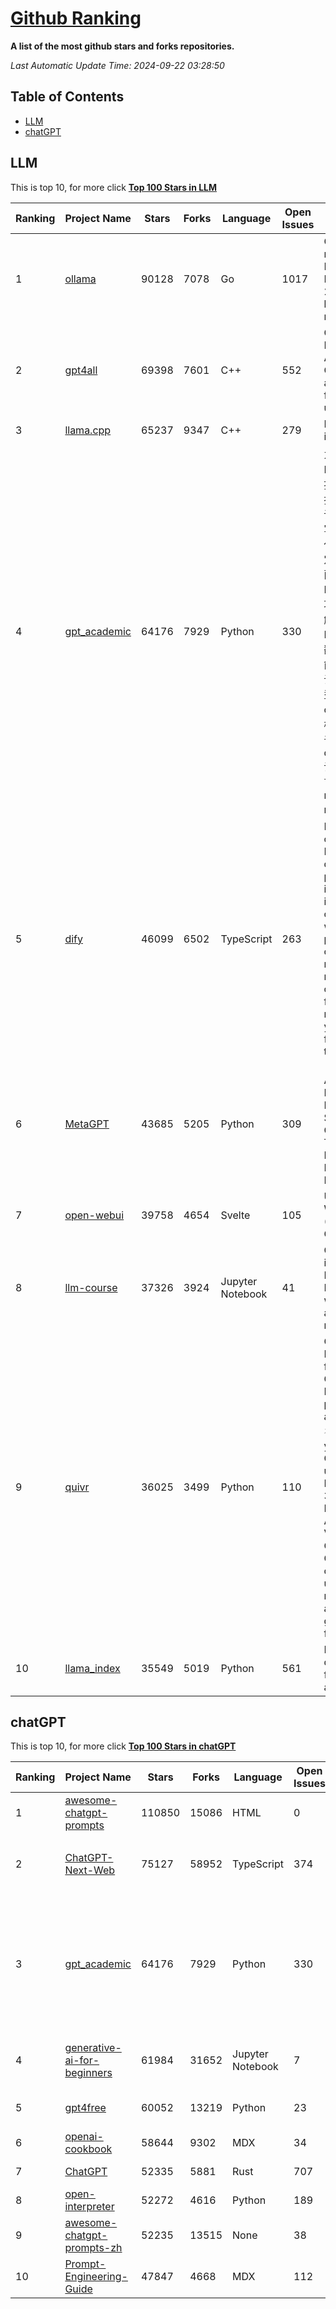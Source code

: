 [Github Ranking](./README.md)
==========

**A list of the most github stars and forks repositories.**

*Last Automatic Update Time: 2024-09-22 03:28:50*

## Table of Contents
 * [LLM](#LLM)
 * [chatGPT](#chatGPT)

## LLM

This is top 10, for more click **[Top 100 Stars in LLM](Top100/LLM.md)**

| Ranking | Project Name | Stars | Forks | Language | Open Issues | Description | Last Commit |
| ------- | ------------ | ----- | ----- | -------- | ----------- | ----------- | ----------- |
| 1 | [ollama](https://github.com/ollama/ollama) | 90128 | 7078 | Go | 1017 | Get up and running with Llama 3.1, Mistral, Gemma 2, and other large language models. | 2024-09-22T01:55:28Z |
| 2 | [gpt4all](https://github.com/nomic-ai/gpt4all) | 69398 | 7601 | C++ | 552 | GPT4All: Run Local LLMs on Any Device. Open-source and available for commercial use. | 2024-09-20T22:31:40Z |
| 3 | [llama.cpp](https://github.com/ggerganov/llama.cpp) | 65237 | 9347 | C++ | 279 | LLM inference in C/C++ | 2024-09-22T02:30:34Z |
| 4 | [gpt_academic](https://github.com/binary-husky/gpt_academic) | 64176 | 7929 | Python | 330 | 为GPT/GLM等LLM大语言模型提供实用化交互接口，特别优化论文阅读/润色/写作体验，模块化设计，支持自定义快捷按钮&函数插件，支持Python和C++等项目剖析&自译解功能，PDF/LaTex论文翻译&总结功能，支持并行问询多种LLM模型，支持chatglm3等本地模型。接入通义千问, deepseekcoder, 讯飞星火, 文心一言, llama2, rwkv, claude2, moss等。 | 2024-09-21T15:40:52Z |
| 5 | [dify](https://github.com/langgenius/dify) | 46099 | 6502 | TypeScript | 263 | Dify is an open-source LLM app development platform. Dify's intuitive interface combines AI workflow, RAG pipeline, agent capabilities, model management, observability features and more, letting you quickly go from prototype to production. | 2024-09-22T02:23:50Z |
| 6 | [MetaGPT](https://github.com/geekan/MetaGPT) | 43685 | 5205 | Python | 309 | 🌟 The Multi-Agent Framework: First AI Software Company, Towards Natural Language Programming | 2024-08-21T06:12:26Z |
| 7 | [open-webui](https://github.com/open-webui/open-webui) | 39758 | 4654 | Svelte | 105 | User-friendly WebUI for LLMs (Formerly Ollama WebUI) | 2024-09-22T00:57:54Z |
| 8 | [llm-course](https://github.com/mlabonne/llm-course) | 37326 | 3924 | Jupyter Notebook | 41 | Course to get into Large Language Models (LLMs) with roadmaps and Colab notebooks. | 2024-07-28T22:17:43Z |
| 9 | [quivr](https://github.com/QuivrHQ/quivr) | 36025 | 3499 | Python | 110 | Open-source RAG Framework for building GenAI Second Brains 🧠  Build productivity assistant (RAG) ⚡️🤖 Chat with your docs (PDF, CSV, ...)  & apps using Langchain, GPT 3.5 / 4 turbo, Private, Anthropic, VertexAI, Ollama, LLMs, Groq  that you can share with users !  Efficient retrieval augmented generation framework | 2024-09-21T17:49:40Z |
| 10 | [llama_index](https://github.com/run-llama/llama_index) | 35549 | 5019 | Python | 561 | LlamaIndex is a data framework for your LLM applications | 2024-09-21T04:58:14Z |


## chatGPT

This is top 10, for more click **[Top 100 Stars in chatGPT](Top100/chatGPT.md)**

| Ranking | Project Name | Stars | Forks | Language | Open Issues | Description | Last Commit |
| ------- | ------------ | ----- | ----- | -------- | ----------- | ----------- | ----------- |
| 1 | [awesome-chatgpt-prompts](https://github.com/f/awesome-chatgpt-prompts) | 110850 | 15086 | HTML | 0 | This repo includes ChatGPT prompt curation to use ChatGPT better. | 2024-09-20T15:01:38Z |
| 2 | [ChatGPT-Next-Web](https://github.com/ChatGPTNextWeb/ChatGPT-Next-Web) | 75127 | 58952 | TypeScript | 374 | A cross-platform ChatGPT/Gemini UI (Web / PWA / Linux / Win / MacOS). 一键拥有你自己的跨平台 ChatGPT/Gemini 应用。 | 2024-09-20T02:23:16Z |
| 3 | [gpt_academic](https://github.com/binary-husky/gpt_academic) | 64176 | 7929 | Python | 330 | 为GPT/GLM等LLM大语言模型提供实用化交互接口，特别优化论文阅读/润色/写作体验，模块化设计，支持自定义快捷按钮&函数插件，支持Python和C++等项目剖析&自译解功能，PDF/LaTex论文翻译&总结功能，支持并行问询多种LLM模型，支持chatglm3等本地模型。接入通义千问, deepseekcoder, 讯飞星火, 文心一言, llama2, rwkv, claude2, moss等。 | 2024-09-21T15:40:52Z |
| 4 | [generative-ai-for-beginners](https://github.com/microsoft/generative-ai-for-beginners) | 61984 | 31652 | Jupyter Notebook | 7 | 18 Lessons, Get Started Building with Generative AI  🔗 https://microsoft.github.io/generative-ai-for-beginners/ | 2024-09-17T19:51:05Z |
| 5 | [gpt4free](https://github.com/xtekky/gpt4free) | 60052 | 13219 | Python | 23 | The official gpt4free repository \| various collection of powerful language models | 2024-09-21T13:25:36Z |
| 6 | [openai-cookbook](https://github.com/openai/openai-cookbook) | 58644 | 9302 | MDX | 34 | Examples and guides for using the OpenAI API | 2024-09-20T12:48:57Z |
| 7 | [ChatGPT](https://github.com/lencx/ChatGPT) | 52335 | 5881 | Rust | 707 | 🔮 ChatGPT Desktop Application (Mac, Windows and Linux) | 2024-08-29T17:58:11Z |
| 8 | [open-interpreter](https://github.com/OpenInterpreter/open-interpreter) | 52272 | 4616 | Python | 189 | A natural language interface for computers | 2024-09-18T20:46:28Z |
| 9 | [awesome-chatgpt-prompts-zh](https://github.com/PlexPt/awesome-chatgpt-prompts-zh) | 52235 | 13515 | None | 38 | ChatGPT 中文调教指南。各种场景使用指南。学习怎么让它听你的话。 | 2024-07-30T11:43:23Z |
| 10 | [Prompt-Engineering-Guide](https://github.com/dair-ai/Prompt-Engineering-Guide) | 47847 | 4668 | MDX | 112 | 🐙 Guides, papers, lecture, notebooks and resources for prompt engineering | 2024-09-19T20:28:14Z |

